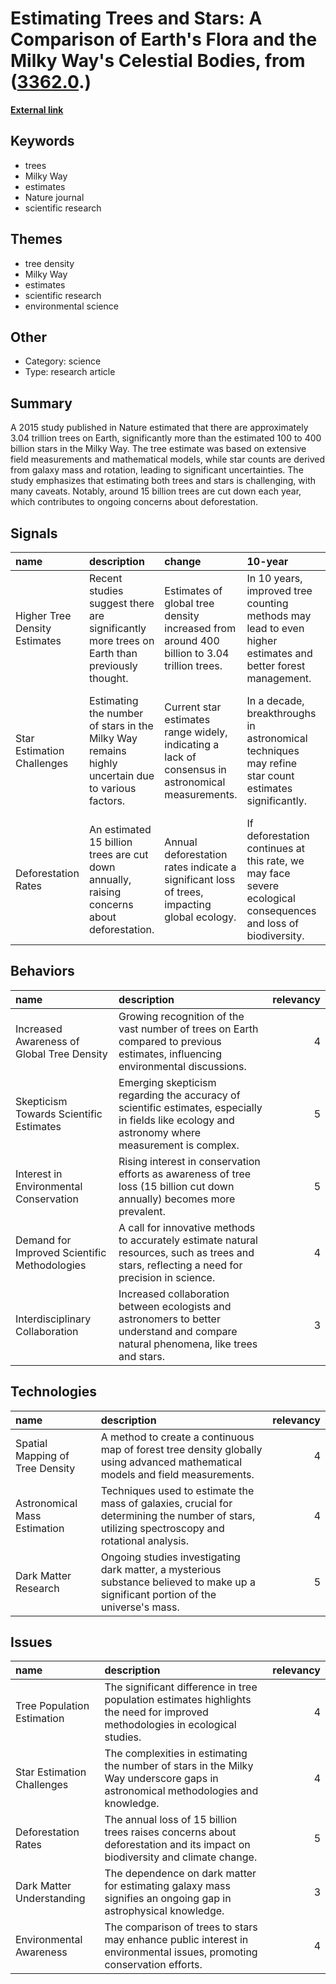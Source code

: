 # __Estimating Trees and Stars: A Comparison of Earth's Flora and the Milky Way's Celestial Bodies__, from ([3362.0](https://kghosh.substack.com/p/3362.0).)

__[External link](https://www.snopes.com/fact-check/trees-stars-milky-way/)__



## Keywords

* trees
* Milky Way
* estimates
* Nature journal
* scientific research

## Themes

* tree density
* Milky Way
* estimates
* scientific research
* environmental science

## Other

* Category: science
* Type: research article

## Summary

A 2015 study published in Nature estimated that there are approximately 3.04 trillion trees on Earth, significantly more than the estimated 100 to 400 billion stars in the Milky Way. The tree estimate was based on extensive field measurements and mathematical models, while star counts are derived from galaxy mass and rotation, leading to significant uncertainties. The study emphasizes that estimating both trees and stars is challenging, with many caveats. Notably, around 15 billion trees are cut down each year, which contributes to ongoing concerns about deforestation.

## Signals

| name                          | description                                                                                      | change                                                                                            | 10-year                                                                                                       | driving-force                                                                                                        |   relevancy |
|:------------------------------|:-------------------------------------------------------------------------------------------------|:--------------------------------------------------------------------------------------------------|:--------------------------------------------------------------------------------------------------------------|:---------------------------------------------------------------------------------------------------------------------|------------:|
| Higher Tree Density Estimates | Recent studies suggest there are significantly more trees on Earth than previously thought.      | Estimates of global tree density increased from around 400 billion to 3.04 trillion trees.        | In 10 years, improved tree counting methods may lead to even higher estimates and better forest management.   | Advancements in remote sensing and data collection technologies are driving more accurate environmental assessments. |           4 |
| Star Estimation Challenges    | Estimating the number of stars in the Milky Way remains highly uncertain due to various factors. | Current star estimates range widely, indicating a lack of consensus in astronomical measurements. | In a decade, breakthroughs in astronomical techniques may refine star count estimates significantly.          | Ongoing research in astrophysics and observational technologies is pushing for better star count methodologies.      |           3 |
| Deforestation Rates           | An estimated 15 billion trees are cut down annually, raising concerns about deforestation.       | Annual deforestation rates indicate a significant loss of trees, impacting global ecology.        | If deforestation continues at this rate, we may face severe ecological consequences and loss of biodiversity. | Economic development and agriculture expansion significantly contribute to global deforestation rates.               |           5 |

## Behaviors

| name                                         | description                                                                                                                                       |   relevancy |
|:---------------------------------------------|:--------------------------------------------------------------------------------------------------------------------------------------------------|------------:|
| Increased Awareness of Global Tree Density   | Growing recognition of the vast number of trees on Earth compared to previous estimates, influencing environmental discussions.                   |           4 |
| Skepticism Towards Scientific Estimates      | Emerging skepticism regarding the accuracy of scientific estimates, especially in fields like ecology and astronomy where measurement is complex. |           5 |
| Interest in Environmental Conservation       | Rising interest in conservation efforts as awareness of tree loss (15 billion cut down annually) becomes more prevalent.                          |           5 |
| Demand for Improved Scientific Methodologies | A call for innovative methods to accurately estimate natural resources, such as trees and stars, reflecting a need for precision in science.      |           4 |
| Interdisciplinary Collaboration              | Increased collaboration between ecologists and astronomers to better understand and compare natural phenomena, like trees and stars.              |           3 |

## Technologies

| name                            | description                                                                                                                                    |   relevancy |
|:--------------------------------|:-----------------------------------------------------------------------------------------------------------------------------------------------|------------:|
| Spatial Mapping of Tree Density | A method to create a continuous map of forest tree density globally using advanced mathematical models and field measurements.                 |           4 |
| Astronomical Mass Estimation    | Techniques used to estimate the mass of galaxies, crucial for determining the number of stars, utilizing spectroscopy and rotational analysis. |           4 |
| Dark Matter Research            | Ongoing studies investigating dark matter, a mysterious substance believed to make up a significant portion of the universe's mass.            |           5 |

## Issues

| name                       | description                                                                                                                      |   relevancy |
|:---------------------------|:---------------------------------------------------------------------------------------------------------------------------------|------------:|
| Tree Population Estimation | The significant difference in tree population estimates highlights the need for improved methodologies in ecological studies.    |           4 |
| Star Estimation Challenges | The complexities in estimating the number of stars in the Milky Way underscore gaps in astronomical methodologies and knowledge. |           4 |
| Deforestation Rates        | The annual loss of 15 billion trees raises concerns about deforestation and its impact on biodiversity and climate change.       |           5 |
| Dark Matter Understanding  | The dependence on dark matter for estimating galaxy mass signifies an ongoing gap in astrophysical knowledge.                    |           3 |
| Environmental Awareness    | The comparison of trees to stars may enhance public interest in environmental issues, promoting conservation efforts.            |           4 |